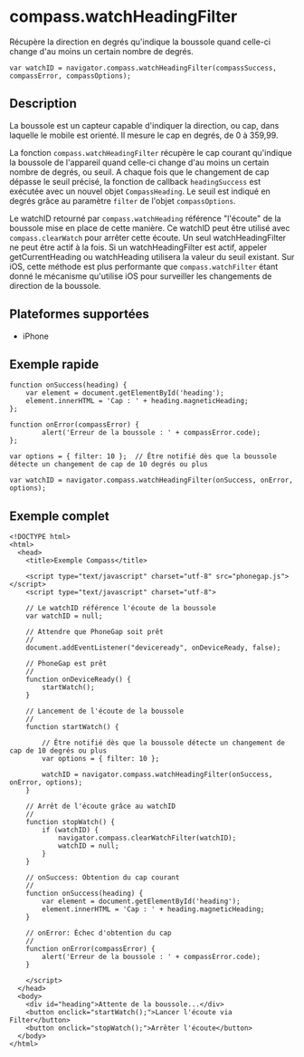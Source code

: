 compass.watchHeadingFilter
==========================

Récupère la direction en degrés qu'indique la boussole quand celle-ci change d'au moins un certain nombre de degrés.

    var watchID = navigator.compass.watchHeadingFilter(compassSuccess, compassError, compassOptions);
                                                           
Description
-----------

La boussole est un capteur capable d'indiquer la direction, ou cap, dans laquelle le mobile est orienté.  Il mesure le cap en degrés, de 0 à 359,99.

La fonction `compass.watchHeadingFilter` récupère le cap courant qu'indique la boussole de l'appareil quand celle-ci change d'au moins un certain nombre de degrés, ou seuil. A chaque fois que le changement de cap dépasse le seuil précisé, la fonction de callback `headingSuccess` est exécutée avec un nouvel objet `CompassHeading`. 
Le seuil est indiqué en degrés grâce au paramètre `filter` de l'objet `compassOptions`.

Le watchID retourné par `compass.watchHeading` référence "l'écoute" de la boussole mise en place de cette manière. Ce watchID peut être utilisé avec `compass.clearWatch` pour arrêter cette écoute.  Un seul watchHeadingFilter ne peut être actif à la fois.  Si un watchHeadingFilter est actif, appeler getCurrentHeading ou watchHeading utilisera la valeur du seuil existant. Sur iOS, cette méthode est plus performante que `compass.watchFilter` étant donné le mécanisme qu'utilise iOS pour surveiller les changements de direction de la boussole.

Plateformes supportées
----------------------

- iPhone


Exemple rapide
--------------

    function onSuccess(heading) {
        var element = document.getElementById('heading');
        element.innerHTML = 'Cap : ' + heading.magneticHeading;
    };

    function onError(compassError) {
            alert('Erreur de la boussole : ' + compassError.code);
    };

    var options = { filter: 10 };  // Être notifié dès que la boussole détecte un changement de cap de 10 degrés ou plus
    
    var watchID = navigator.compass.watchHeadingFilter(onSuccess, onError, options);

Exemple complet
---------------

    <!DOCTYPE html>
    <html>
      <head>
        <title>Exemple Compass</title>

        <script type="text/javascript" charset="utf-8" src="phonegap.js"></script>
        <script type="text/javascript" charset="utf-8">

        // Le watchID référence l'écoute de la boussole
        var watchID = null;
        
        // Attendre que PhoneGap soit prêt
        //
        document.addEventListener("deviceready", onDeviceReady, false);

        // PhoneGap est prêt
        //
        function onDeviceReady() {
            startWatch();
        }

        // Lancement de l'écoute de la boussole
        //
        function startWatch() {
            
            // Être notifié dès que la boussole détecte un changement de cap de 10 degrés ou plus
            var options = { filter: 10 };
            
            watchID = navigator.compass.watchHeadingFilter(onSuccess, onError, options);
        }
        
        // Arrêt de l'écoute grâce au watchID
        //
        function stopWatch() {
            if (watchID) {
                navigator.compass.clearWatchFilter(watchID);
                watchID = null;
            }
        }
        
        // onSuccess: Obtention du cap courant
        //
        function onSuccess(heading) {
            var element = document.getElementById('heading');
            element.innerHTML = 'Cap : ' + heading.magneticHeading;
        }

        // onError: Échec d'obtention du cap
        //
        function onError(compassError) {
            alert('Erreur de la boussole : ' + compassError.code);
        }

        </script>
      </head>
      <body>
        <div id="heading">Attente de la boussole...</div>
        <button onclick="startWatch();">Lancer l'écoute via Filter</button>
        <button onclick="stopWatch();">Arrêter l'écoute</button>
      </body>
    </html>
